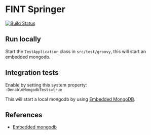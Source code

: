 # FINT Springer

[![Build Status](https://travis-ci.org/FINTprosjektet/fint-springer.svg?branch=master)](https://travis-ci.org/FINTprosjektet/fint-springer)

## Run locally

Start the `TestApplication` class in `src/test/groovy`, this will start an embedded mongodb.

## Integration tests

Enable by setting this system property:  
`-DenableMongodbTests=true`

This will start a local mongodb by using [Embedded MongoDB](https://github.com/flapdoodle-oss/de.flapdoodle.embed.mongo).

## References

* [Embedded mongodb](https://docs.spring.io/spring-boot/docs/current/reference/html/boot-features-nosql.html#boot-features-mongo-embedded)